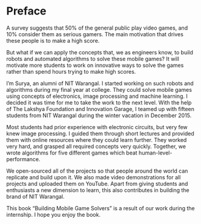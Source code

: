 # Preface

A survey suggests that 50% of the general public play video games, and 10% consider them as serious gamers. The main motivation that drives these people is to make a high score.

But what if we can apply the concepts that, we as engineers know, to build robots and automated algorithms to solve these mobile games? It will motivate more students to work on innovative ways to solve the games rather than spend hours trying to make high scores.

I’m Surya, an alumni of NIT Warangal. I started working on such robots and algorithms during my final year at college. They could solve mobile games using concepts of electronics, image processing and machine learning. I decided it was time for me to take the work to the next level. With the help of The Lakshya Foundation and Innovation Garage, I teamed up with fifteen students from NIT Warangal during the winter vacation in December 2015. 

Most students had prior experience with electronic circuits, but very few knew image processing. I guided them through short lectures and provided them with online resources where they could learn further. They worked very hard, and grasped all required concepts very quickly. Together, we wrote algorithms for five different games which beat human-level-performance. 

We open-sourced all of the projects so that people around the world can replicate and build upon it. We also made video demonstrations for all projects and uploaded them on YouTube. Apart from giving students and enthusiasts a new dimension to learn, this also contributes in building the brand of NIT Warangal.

This book “Building Mobile Game Solvers” is a result of our work during the internship. I hope you enjoy the book.